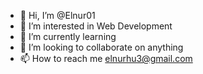 - 👋 Hi, I’m @Elnur01
- 👀 I’m interested in Web Development
- 🌱 I’m currently learning 
- 💞️ I’m looking to collaborate on anything
- 📫 How to reach me elnurhu3@gmail.com

<!---
Elnur01/Elnur01 is a ✨ special ✨ repository because its `README.md` (this file) appears on your GitHub profile.
You can click the Preview link to take a look at your changes.
--->
